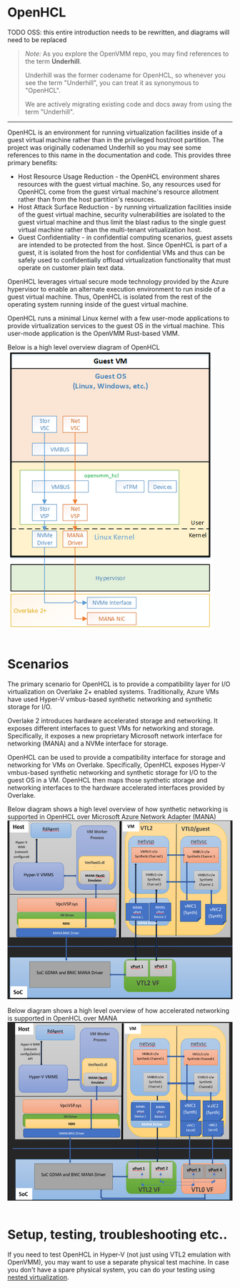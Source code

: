 # OpenHCL

TODO OSS: this entire introduction needs to be rewritten, and diagrams will need to
be replaced

> _Note:_ As you explore the OpenVMM repo, you may find references to the term
> **Underhill**.
>
> Underhill was the former codename for OpenHCL, so whenever you see the term
> "Underhill", you can treat it as synonymous to "OpenHCL".
>
> We are actively migrating existing code and docs away from using the term
> "Underhill".

* * *

OpenHCL is an environment for running virtualization facilities inside of
a guest virtual machine rather than in the privileged host/root partition.
The project was originally codenamed Underhill so you may see some
references to this name in the documentation and code.
This provides three primary benefits:

* Host Resource Usage Reduction - the OpenHCL environment shares resources
    with the guest virtual machine. So, any resources used for OpenHCL come
    from the guest virtual machine's resource allotment rather than from the
    host partition's resources.
* Host Attack Surface Reduction - by running virtualization facilities inside
    of the guest virtual machine, security vulnerabilities are isolated to the
    guest virtual machine and thus limit the blast radius to the single guest
    virtual machine rather than the multi-tenant virtualization host.
* Guest Confidentiality - in confidential computing scenarios, guest assets are
    intended to be protected from the host. Since OpenHCL is part of a guest, it
    is isolated from the host for confidential VMs and thus can be safely used to
    confidentially offload virtualization functionality that must operate on customer
    plain text data.

OpenHCL leverages virtual secure mode technology provided by the Azure hypervisor
to enable an alternate execution environment to run inside of a guest virtual machine.
Thus, OpenHCL is isolated from the rest of the operating system running inside of
the guest virtual machine.

OpenHCL runs a minimal Linux kernel with a few user-mode applications to provide
virtualization services to the guest OS in the virtual machine. This user-mode
application is the OpenVMM Rust-based VMM.

Below is a high level overview diagram of OpenHCL
![OpenHCL Overview](./_images/openhcl.png) <br> <br>

# Scenarios
The primary scenario for OpenHCL is to provide a compatibility layer for I/O
virtualization on Overlake 2+ enabled systems. Traditionally, Azure VMs have
used Hyper-V vmbus-based synthetic networking and synthetic storage for I/O.

Overlake 2 introduces hardware accelerated storage and networking. It exposes
different interfaces to guest VMs for networking and storage. Specifically,
it exposes a new proprietary Microsoft network interface for networking (MANA)
and a NVMe interface for storage.

OpenHCL can be used to provide a compatibility interface for storage and
networking for VMs on Overlake. Specifically, OpenHCL exposes Hyper-V
vmbus-based synthetic networking and synthetic storage for I/O to the guest OS
in a VM. OpenHCL then maps those synthetic storage and networking interfaces
to the hardware accelerated interfaces provided by Overlake.

Below diagram shows a high level overview of how synthetic networking is supported
in OpenHCL over Microsoft Azure Network Adapter (MANA) <br>
<img src="./_images/openhcl-synthetic-nw.png" height="400" width="600"> <br>

Below diagram shows a high level overview of how accelerated networking is supported
in OpenHCL over MANA <br>
<img src="./_images/openhcl-accelnet.png" height="400" width="600"> <br> <br>

# Setup, testing, troubleshooting etc..
If you need to test OpenHCL in Hyper-V (not just using VTL2 emulation with
OpenVMM), you may want to use a separate physical test machine. In case you
don't have a spare physical system, you can do your testing using
[nested virtualization](https://docs.microsoft.com/en-us/virtualization/hyper-v-on-windows/user-guide/nested-virtualization).
